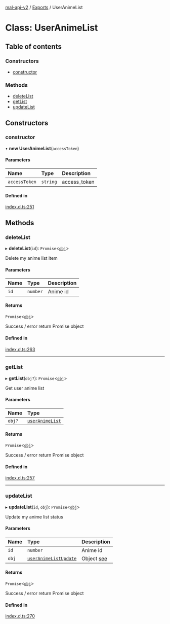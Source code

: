 [mal-api-v2](../../README.md) / [Exports](../modules.md) / UserAnimeList

# Class: UserAnimeList

## Table of contents

### Constructors

-   [constructor](UserAnimeList.md#constructor)

### Methods

-   [deleteList](UserAnimeList.md#deletelist)
-   [getList](UserAnimeList.md#getlist)
-   [updateList](UserAnimeList.md#updatelist)

## Constructors

### constructor

• **new UserAnimeList**(`accessToken`)

#### Parameters

| Name          | Type     | Description  |
| :------------ | :------- | :----------- |
| `accessToken` | `string` | access_token |

#### Defined in

[index.d.ts:251](https://github.com/droidxrx/mal-api-v2/blob/bcfd676/lib/index.d.ts#L251)

## Methods

### deleteList

▸ **deleteList**(`id`): `Promise`<[`obj`](../interfaces/obj.md)\>

Delete my anime list item

#### Parameters

| Name | Type     | Description |
| :--- | :------- | :---------- |
| `id` | `number` | Anime id    |

#### Returns

`Promise`<[`obj`](../interfaces/obj.md)\>

Success / error return Promise object

#### Defined in

[index.d.ts:263](https://github.com/droidxrx/mal-api-v2/blob/bcfd676/lib/index.d.ts#L263)

---

### getList

▸ **getList**(`obj?`): `Promise`<[`obj`](../interfaces/obj.md)\>

Get user anime list

#### Parameters

| Name   | Type                                              |
| :----- | :------------------------------------------------ |
| `obj?` | [`userAnimeList`](../interfaces/userAnimeList.md) |

#### Returns

`Promise`<[`obj`](../interfaces/obj.md)\>

Success / error return Promise object

#### Defined in

[index.d.ts:257](https://github.com/droidxrx/mal-api-v2/blob/bcfd676/lib/index.d.ts#L257)

---

### updateList

▸ **updateList**(`id`, `obj`): `Promise`<[`obj`](../interfaces/obj.md)\>

Update my anime list status

#### Parameters

| Name  | Type                                                          | Description                                        |
| :---- | :------------------------------------------------------------ | :------------------------------------------------- |
| `id`  | `number`                                                      | Anime id                                           |
| `obj` | [`userAnimeListUpdate`](../interfaces/userAnimeListUpdate.md) | Object [see](../interfaces/userAnimeListUpdate.md) |

#### Returns

`Promise`<[`obj`](../interfaces/obj.md)\>

Success / error return Promise object

#### Defined in

[index.d.ts:270](https://github.com/droidxrx/mal-api-v2/blob/bcfd676/lib/index.d.ts#L270)
